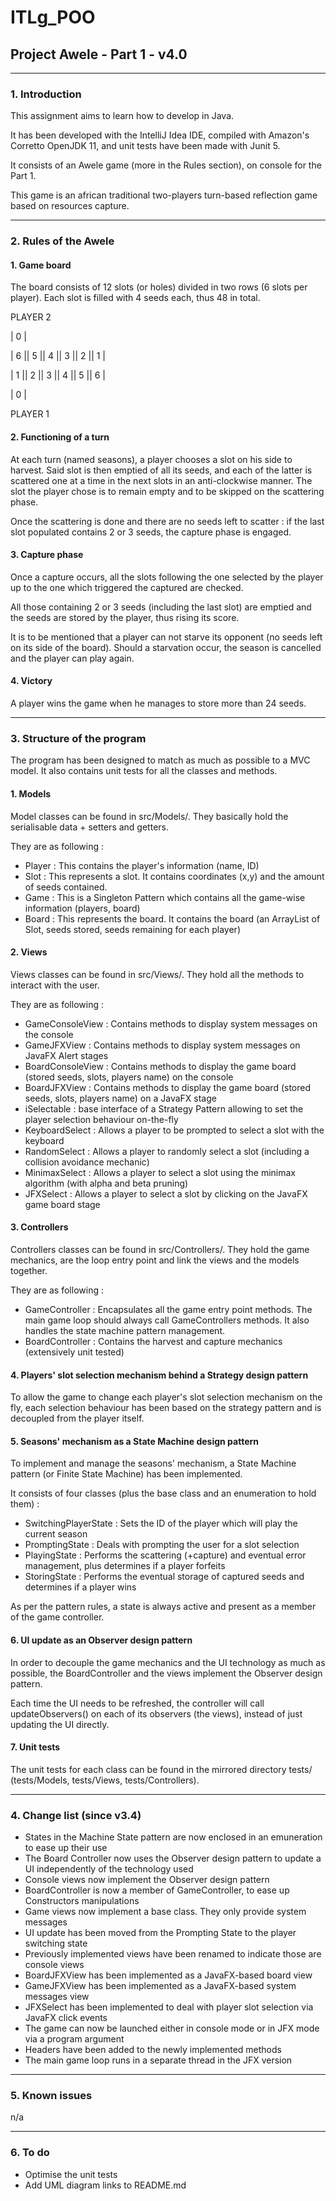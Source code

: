 # ITLg_POO
## Project Awele - Part 1 - v4.0

---
### 1. Introduction
This assignment aims to learn how to develop in Java.

It has been developed with the IntelliJ Idea IDE, compiled with Amazon's Corretto OpenJDK 11, and unit tests have been made with Junit 5.

 It consists of an Awele game (more in the Rules section), on console for the Part 1.
 
 This game is an african traditional two-players turn-based reflection game based on resources capture.

---
### 2. Rules of the Awele
#### 1. Game board
The board consists of 12 slots (or holes) divided in two rows (6 slots per player).
Each slot is filled with 4 seeds each, thus 48 in total.

PLAYER 2

| 0 |

| 6 || 5 || 4 || 3 || 2 || 1 |

| 1 || 2 || 3 || 4 || 5 || 6 |

| 0 |

PLAYER 1

#### 2. Functioning of a turn
At each turn (named seasons), a player chooses a slot on his side to harvest.
Said slot is then emptied of all its seeds, and each of the latter is scattered one at a time in the next slots in an anti-clockwise manner.
The slot the player chose is to remain empty and to be skipped on the scattering phase.

Once the scattering is done and there are no seeds left to scatter : if the last slot populated contains 2 or 3 seeds, the capture phase is engaged.

#### 3. Capture phase
Once a capture occurs, all the slots following the one selected by the player up to the one which triggered the captured are checked.

All those containing 2 or 3 seeds (including the last slot) are emptied and the seeds are stored by the player, thus rising its score.

It is to be mentioned that a player can not starve its opponent (no seeds left on its side of the board). Should a starvation occur,
the season is cancelled and the player can play again.

#### 4. Victory
A player wins the game when he manages to store more than 24 seeds.

---
### 3. Structure of the program
The program has been designed to match as much as possible to a MVC model. It also contains unit tests for all the classes and methods.

#### 1. Models
Model classes can be found in src/Models/. They basically hold the serialisable data + setters and getters.

They are as following :

- Player : This contains the player's information (name, ID)
- Slot : This represents a slot. It contains coordinates (x,y) and the amount of seeds contained.
- Game : This is a Singleton Pattern which contains all the game-wise information (players, board)
- Board : This represents the board. It contains the board (an ArrayList of Slot, seeds stored, seeds remaining for each player)

#### 2. Views
Views classes can be found in src/Views/. They hold all the methods to interact with the user.

They are as following :

- GameConsoleView : Contains methods to display system messages on the console
- GameJFXView : Contains methods to display system messages on JavaFX Alert stages
- BoardConsoleView : Contains methods to display the game board (stored seeds, slots, players name) on the console
- BoardJFXView : Contains methods to display the game board (stored seeds, slots, players name) on a JavaFX stage
- iSelectable : base interface of a Strategy Pattern allowing to set the player selection behaviour on-the-fly
- KeyboardSelect : Allows a player to be prompted to select a slot with the keyboard
- RandomSelect : Allows a player to randomly select a slot (including a collision avoidance mechanic)
- MinimaxSelect : Allows a player to select a slot using the minimax algorithm (with alpha and beta pruning)
- JFXSelect : Allows a player to select a slot by clicking on the JavaFX game board stage

#### 3. Controllers
Controllers classes can be found in src/Controllers/. They hold the game mechanics, are the loop entry point
and link the views and the models together. 

They are as following :

- GameController : Encapsulates all the game entry point methods. The main game loop should always call GameControllers methods.
It also handles the state machine pattern management.
- BoardController : Contains the harvest and capture mechanics (extensively unit tested)

#### 4. Players' slot selection mechanism behind a Strategy design pattern
To allow the game to change each player's slot selection mechanism on the fly, each selection behaviour has been based on the
strategy pattern and is decoupled from the player itself.

#### 5. Seasons' mechanism as a State Machine design pattern
To implement and manage the seasons' mechanism, a State Machine pattern (or Finite State Machine) has been implemented.

It consists of four classes (plus the base class and an enumeration to hold them) :

- SwitchingPlayerState : Sets the ID of the player which will play the current season
- PromptingState : Deals with prompting the user for a slot selection
- PlayingState : Performs the scattering (+capture) and eventual error management, plus determines if a player forfeits
- StoringState : Performs the eventual storage of captured seeds and determines if a player wins

As per the pattern rules, a state is always active and present as a member of the game controller.

#### 6. UI update as an Observer design pattern
In order to decouple the game mechanics and the UI technology as much as possible, the BoardController and the views implement
the Observer design pattern.

Each time the UI needs to be refreshed, the controller will call updateObservers() on each of its observers (the views),
instead of just updating the UI directly.

#### 7. Unit tests
The unit tests for each class can be found in the mirrored directory tests/ (tests/Models, tests/Views, tests/Controllers).

---
### 4. Change list (since v3.4)

- States in the Machine State pattern are now enclosed in an emuneration to ease up their use
- The Board Controller now uses the Observer design pattern to update a UI independently of the technology used
- Console views now implement the Observer design pattern
- BoardController is now a member of GameController, to ease up Constructors manipulations
- Game views now implement a base class. They only provide system messages
- UI update has been moved from the Prompting State to the player switching state
- Previously implemented views have been renamed to indicate those are console views
- BoardJFXView has been implemented as a JavaFX-based board view
- GameJFXView has been implemented as a JavaFX-based system messages view
- JFXSelect has been implemented to deal with player slot selection via JavaFX click events
- The game can now be launched either in console mode or in JFX mode via a program argument
- Headers have been added to the newly implemented methods
- The main game loop runs in a separate thread in the JFX version

---
### 5. Known issues
n/a

---
### 6. To do

- Optimise the unit tests
- Add UML diagram links to README.md